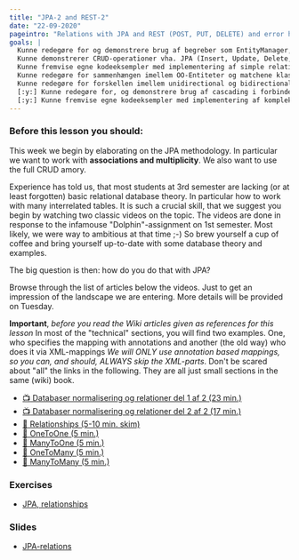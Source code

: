 ```yaml
---
title: "JPA-2 and REST-2"
date: "22-09-2020"
pageintro: "Relations with JPA and REST (POST, PUT, DELETE) and error handling with REST"
goals: |
  Kunne redegøre for og demonstrere brug af begreber som EntityManager, EntityManagerFactory samt  Persistence.xml
  Kunne demonstrerer CRUD-operationer vha. JPA (Insert, Update, Delete, Select)
  Kunne fremvise egne kodeeksempler med implementering af simple relationer mellem JPA entiter (OneToMany, OneToOne, ManyToOne)
  Kunne redegøre for sammenhængen imellem OO-Entiteter og matchene klasser ved OneToMany, OneToOne, ManyToOne relationships
  Kunne redegøre for forskellen imellem unidirectional og bidirectional relationer, og demonstrere konkret brug
  [:y:] Kunne redegøre for, og demonstrere brug af cascading i forbindelse med Persist, Merge og Remove
  [:y:] Kunne fremvise egne kodeeksempler med implementering af komplekse relationer mellem JPA entiter (ManyToMany)
---
```

### Before this lesson you should:
This week we begin by elaborating on the JPA methodology. In particular we want to work with **associations and multiplicity**. We also want to use the full CRUD amory.

Experience has told us, that most students at 3rd semester are lacking (or at least forgotten) basic relational database theory. In particular how to work with many interrelated tables. It is such a crucial skill, that we suggest you begin by watching two classic videos on the topic. The videos are done in response to the infamouse "Dolphin"-assignment on 1st semester. Most likely, we were way to ambitious at that time ;-) So brew yourself a cup of coffee and bring yourself up-to-date with some database theory and examples.

The big question is then: how do you do that with JPA?

Browse through the list of articles below the videos. Just to get an impression of the landscape we are entering. More details will be provided on Tuesday.

**Important**, *before you read the Wiki articles given as references for this lesson* 
In most of the "technical" sections, you will find two examples. One, who specifies the mapping with annotations and another (the old way) who does it via XML-mappings *We will ONLY use annotation based mappings, so you can, and should, ALWAYS skip the XML-parts*. Don't be scared about "all" the links in the following. They are all just small sections in the same (wiki) book.
<!--BEGIN readings ##-->
* [:tv: Databaser normalisering og relationer del 1 af 2 (23 min.)](https://youtu.be/l5nn4vyn2W8)
* [:tv: Databaser normalisering og relationer del 2 af 2 (17 min.)](https://youtu.be/fYxMZ7a-PuE)
* [:book: Relationships (5-10 min. skim)](https://en.wikibooks.org/wiki/Java_Persistence/Relationships#JPA_Relationship_Types)
* [:book: OneToOne (5 min.)](https://en.wikibooks.org/wiki/Java_Persistence/OneToOne)
* [:book: ManyToOne (5 min.)](https://en.wikibooks.org/wiki/Java_Persistence/ManyToOne)
* [:book: OneToMany (5 min.)](https://en.wikibooks.org/wiki/Java_Persistence/OneToMany)
* [:book: ManyToMany (5 min.)](https://en.wikibooks.org/wiki/Java_Persistence/ManyToMany)
<!--END readings ##-->
 
 ### Exercises

<!--BEGIN exercises ##-->

 - [JPA, relationships](https://docs.google.com/document/d/18gU-VJALIQTQeoMx-jmhVq9fb_G7PN4HC_qr7nArkhg/edit?usp=sharing)
 
<!--END exercises ##-->
          
 ### Slides
<!--BEGIN slides ##-->

- [JPA-relations](https://docs.google.com/presentation/d/1r_H9S_47I6A3YN3lhOtdX-pmQuqj2EDf3nskwfs6NHM/edit?usp=sharing)
<!--END slides ##-->